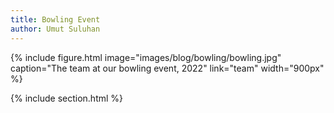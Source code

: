 ```yaml
---
title: Bowling Event
author: Umut Suluhan
---
```



{%
  include figure.html
  image="images/blog/bowling/bowling.jpg"
  caption="The team at our bowling event, 2022"
  link="team"
  width="900px"
%}

{% include section.html %}

